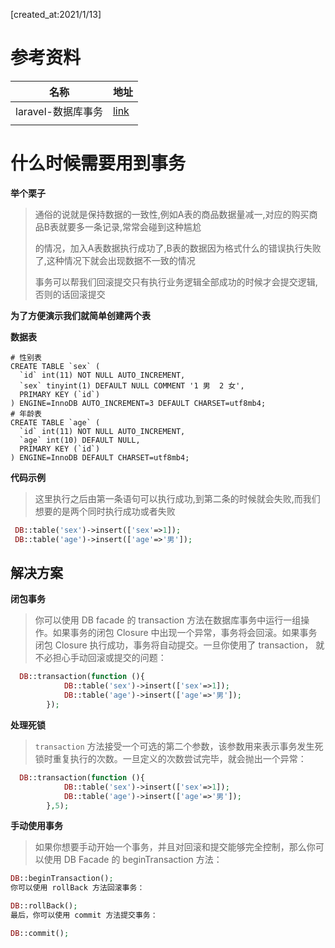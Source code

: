 [created_at:2021/1/13]

# 参考资料

| 名称               | 地址                                                         |
| ------------------ | ------------------------------------------------------------ |
| laravel-数据库事务 | [link](https://learnku.com/docs/laravel/8.x/database/9400#09ddab) |
|                    |                                                              |



# 什么时候需要用到事务

**举个栗子**

> 通俗的说就是保持数据的一致性,例如A表的商品数据量减一,对应的购买商品B表就要多一条记录,常常会碰到这种尴尬
>
> 的情况，加入A表数据执行成功了,B表的数据因为格式什么的错误执行失败了,这种情况下就会出现数据不一致的情况
>
> 事务可以帮我们回滚提交只有执行业务逻辑全部成功的时候才会提交逻辑,否则的话回滚提交

**为了方便演示我们就简单创建两个表**

**数据表**

```shell
# 性别表
CREATE TABLE `sex` (
  `id` int(11) NOT NULL AUTO_INCREMENT,
  `sex` tinyint(1) DEFAULT NULL COMMENT '1 男  2 女',
  PRIMARY KEY (`id`)
) ENGINE=InnoDB AUTO_INCREMENT=3 DEFAULT CHARSET=utf8mb4;
# 年龄表
CREATE TABLE `age` (
  `id` int(11) NOT NULL AUTO_INCREMENT,
  `age` int(10) DEFAULT NULL,
  PRIMARY KEY (`id`)
) ENGINE=InnoDB DEFAULT CHARSET=utf8mb4;
```

**代码示例**

> 这里执行之后由第一条语句可以执行成功,到第二条的时候就会失败,而我们想要的是两个同时执行成功或者失败

```php
 DB::table('sex')->insert(['sex'=>1]);
 DB::table('age')->insert(['age'=>'男']);
```

## 解决方案

**闭包事务**

> 你可以使用 DB facade 的 transaction 方法在数据库事务中运行一组操作。如果事务的闭包 Closure 中出现一个异常，事务将会回滚。如果事务闭包 Closure 执行成功，事务将自动提交。一旦你使用了 transaction， 就不必担心手动回滚或提交的问题：
>

```php
  DB::transaction(function (){
            DB::table('sex')->insert(['sex'=>1]);
            DB::table('age')->insert(['age'=>'男']); 
        });
```

**处理死锁**

> `transaction` 方法接受一个可选的第二个参数，该参数用来表示事务发生死锁时重复执行的次数。一旦定义的次数尝试完毕，就会抛出一个异常：

```php
  DB::transaction(function (){
            DB::table('sex')->insert(['sex'=>1]);
            DB::table('age')->insert(['age'=>'男']); 
        },5);
```

**手动使用事务**

> 如果你想要手动开始一个事务，并且对回滚和提交能够完全控制，那么你可以使用 DB Facade 的 beginTransaction 方法：

```php
DB::beginTransaction();
你可以使用 rollBack 方法回滚事务：

DB::rollBack();
最后，你可以使用 commit 方法提交事务：

DB::commit();
```



